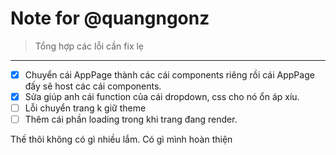 # Note for @quangngonz

> Tổng hợp các lỗi cần fix lẹ

---

- [x] Chuyển cái AppPage thành các cái components riêng rồi cái AppPage đấy sẽ host các cái components.
- [x] Sửa giúp anh cái function của cái dropdown, css cho nó ổn áp xíu.
- [ ] Lỗi chuyển trang k giữ theme
- [ ] Thêm cái phần loading trong khi trang đang render.

Thế thôi không có gì nhiều lắm. Có gì mình hoàn thiện
